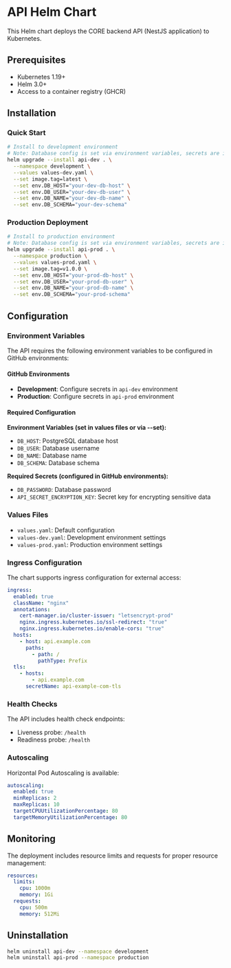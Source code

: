 # API Helm Chart

This Helm chart deploys the CORE backend API (NestJS application) to Kubernetes.

## Prerequisites

- Kubernetes 1.19+
- Helm 3.0+
- Access to a container registry (GHCR)

## Installation

### Quick Start

```bash
# Install to development environment
# Note: Database config is set via environment variables, secrets are injected from GitHub environment "api-dev"
helm upgrade --install api-dev . \
  --namespace development \
  --values values-dev.yaml \
  --set image.tag=latest \
  --set env.DB_HOST="your-dev-db-host" \
  --set env.DB_USER="your-dev-db-user" \
  --set env.DB_NAME="your-dev-db-name" \
  --set env.DB_SCHEMA="your-dev-schema"
```

### Production Deployment

```bash
# Install to production environment  
# Note: Database config is set via environment variables, secrets are injected from GitHub environment "api-prod"
helm upgrade --install api-prod . \
  --namespace production \
  --values values-prod.yaml \
  --set image.tag=v1.0.0 \
  --set env.DB_HOST="your-prod-db-host" \
  --set env.DB_USER="your-prod-db-user" \
  --set env.DB_NAME="your-prod-db-name" \
  --set env.DB_SCHEMA="your-prod-schema"
```

## Configuration

### Environment Variables

The API requires the following environment variables to be configured in GitHub environments:

#### GitHub Environments
- **Development**: Configure secrets in `api-dev` environment
- **Production**: Configure secrets in `api-prod` environment

#### Required Configuration

**Environment Variables (set in values files or via --set):**
- `DB_HOST`: PostgreSQL database host
- `DB_USER`: Database username  
- `DB_NAME`: Database name
- `DB_SCHEMA`: Database schema

**Required Secrets (configured in GitHub environments):**
- `DB_PASSWORD`: Database password
- `API_SECRET_ENCRYPTION_KEY`: Secret key for encrypting sensitive data

### Values Files

- `values.yaml`: Default configuration
- `values-dev.yaml`: Development environment settings
- `values-prod.yaml`: Production environment settings

### Ingress Configuration

The chart supports ingress configuration for external access:

```yaml
ingress:
  enabled: true
  className: "nginx"
  annotations:
    cert-manager.io/cluster-issuer: "letsencrypt-prod"
    nginx.ingress.kubernetes.io/ssl-redirect: "true"
    nginx.ingress.kubernetes.io/enable-cors: "true"
  hosts:
    - host: api.example.com
      paths:
        - path: /
          pathType: Prefix
  tls:
    - hosts:
        - api.example.com
      secretName: api-example-com-tls
```

### Health Checks

The API includes health check endpoints:

- Liveness probe: `/health`
- Readiness probe: `/health`

### Autoscaling

Horizontal Pod Autoscaling is available:

```yaml
autoscaling:
  enabled: true
  minReplicas: 2
  maxReplicas: 10
  targetCPUUtilizationPercentage: 80
  targetMemoryUtilizationPercentage: 80
```

## Monitoring

The deployment includes resource limits and requests for proper resource management:

```yaml
resources:
  limits:
    cpu: 1000m
    memory: 1Gi
  requests:
    cpu: 500m
    memory: 512Mi
```

## Uninstallation

```bash
helm uninstall api-dev --namespace development
helm uninstall api-prod --namespace production
``` 